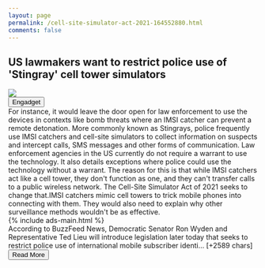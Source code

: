 ```yaml
---
layout: page
permalink: /cell-site-simulator-act-2021-164552880.html
comments: false
---
```


<meta name="description" content="Law enforcement agencies in the US currently do not require a warrant to use the technology. The Cell-Site Simulator Act of 2021 seeks to change that.">

<meta property="og:site_name" content="makemetechie">
<meta property="og:title" content="US lawmakers want to restrict police use of 'Stingray' cell tower simulators">
<meta property="og:type" content="article">
<meta property="og:description" content="Law enforcement agencies in the US currently do not require a warrant to use the technology. The Cell-Site Simulator Act of 2021 seeks to change that."/>

<meta property="og:url" content="/cell-site-simulator-act-2021-164552880.html" />
<meta property="article:tag" content="Engadget">



<div class="row">
<div class="col-12">
<h2>US lawmakers want to restrict police use of 'Stingray' cell tower simulators</h2>
</div>
</div>
<div class="row">
<div class="col-12">
<img src="https://s.yimg.com/os/creatr-uploaded-images/2021-06/355bf420-cf89-11eb-9fbf-098a0b0e1b29">
</div>
</div>
<div class="row">
<div class="col-12 mt-2">
<button type="button" class="btn btn-outline-info">Engadget</button>
</div>
</div>
<div class="row">
<div class="col-12">
<div>For instance, it would leave the door open for law enforcement to use the devices in contexts like bomb threats where an IMSI catcher can prevent a remote detonation. More commonly known as Stingrays, police frequently use IMSI catchers and cell-site simulators to collect information on suspects and intercept calls, SMS messages and other forms of communication. Law enforcement agencies in the US currently do not require a warrant to use the technology. It also details exceptions where police could use the technology without a warrant. The reason for this is that while IMSI catchers act like a cell tower, they don't function as one, and they can't transfer calls to a public wireless network. The Cell-Site Simulator Act of 2021 seeks to change that.IMSI catchers mimic cell towers to trick mobile phones into connecting with them. They would also need to explain why other surveillance methods wouldn't be as effective.</div>
</div>
</div>
<div class="row">
<div class="col-12">


<div>
  {% include ads-main.html %}
</div>

<div>According to BuzzFeed News, Democratic Senator Ron Wyden and Representative Ted Lieu will introduce legislation later today that seeks to restrict police use of international mobile subscriber identi… [+2589 chars]</div>
</div>
</div>
<div class="row">
<div class="col-12 text-center">
<a href="https://www.engadget.com/cell-site-simulator-act-2021-164552880.html">
<button type="button" class="btn btn-info">Read More</button>
</a>
</div>
</div>

